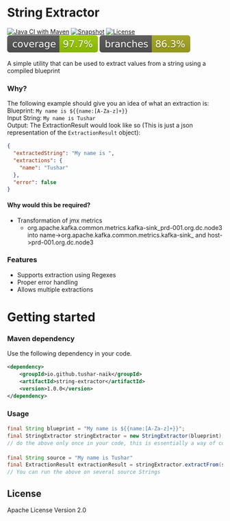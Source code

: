 # String Extractor 

[![Java CI with Maven](https://github.com/tushar-naik/string-extractor/actions/workflows/actions.yml/badge.svg)](https://github.com/tushar-naik/string-extractor/actions/workflows/actions.yml)
[![Snapshot](https://img.shields.io/nexus/s/io.github.tushar-naik/string-extractor?server=https%3A%2F%2Fs01.oss.sonatype.org)](https://s01.oss.sonatype.org/content/repositories/snapshots/io/github/tushar-naik/string-extractor/)
[![License](https://img.shields.io/github/license/tushar-naik/string-extractor)](https://github.com/tushar-naik/string-extractor/blob/main/LICENSE)
![Coverage](.github/badges/jacoco.svg)
![Coverage](.github/badges/branches.svg)

A simple utility that can be used to extract values from a string using a compiled blueprint

### Why?
The following example should give you an idea of what an extraction is:<br>
Blueprint: `My name is ${{name:[A-Za-z]+}}` <br>
Input String: `My name is Tushar` <br>
Output: The ExtractionResult would look like so (This is just a json representation of the `ExtractionResult` object): <br>
```json
{
  "extractedString": "My name is ",
  "extractions": {
    "name": "Tushar"
  },
  "error": false
}
```

#### Why would this be required?
- Transformation of jmx metrics
  - org.apache.kafka.common.metrics.kafka-sink_prd-001.org.dc.node3 into name->org.apache.kafka.common.metrics.kafka-sink_ and host->prd-001.org.dc.node3 
     

### Features
- Supports extraction using Regexes
- Proper error handling
- Allows multiple extractions


# Getting started
### Maven dependency
Use the following dependency in your code.
```xml
<dependency>
    <groupId>io.github.tushar-naik</groupId>
    <artifactId>string-extractor</artifactId>
    <version>1.0.0</version>
</dependency>
```

### Usage
```java
final String blueprint = "My name is ${{name:[A-Za-z]+}}";
final StringExtractor stringExtractor = new StringExtractor(blueprint); 
// do the above only once in your code, this is essentially a way of compiling the blueprint and the regexes involved

final String source = "My name is Tushar"
final ExtractionResult extractionResult = stringExtractor.extractFrom(source);
// You can run the above on several source Strings

```


## License
Apache License Version 2.0